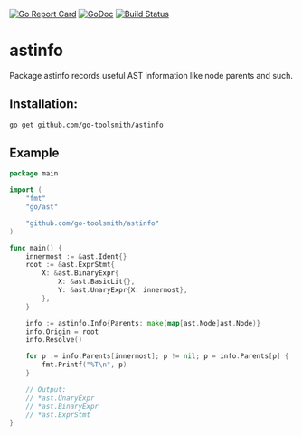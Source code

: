 [![Go Report Card](https://goreportcard.com/badge/github.com/go-toolsmith/astinfo)](https://goreportcard.com/report/github.com/go-toolsmith/astinfo)
[![GoDoc](https://godoc.org/github.com/go-toolsmith/astinfo?status.svg)](https://godoc.org/github.com/go-toolsmith/astinfo)
[![Build Status](https://travis-ci.org/go-toolsmith/astinfo.svg?branch=master)](https://travis-ci.org/go-toolsmith/astinfo)


# astinfo

Package astinfo records useful AST information like node parents and such.

## Installation:

```bash
go get github.com/go-toolsmith/astinfo
```

## Example

```go
package main

import (
	"fmt"
	"go/ast"

	"github.com/go-toolsmith/astinfo"
)

func main() {
	innermost := &ast.Ident{}
	root := &ast.ExprStmt{
		X: &ast.BinaryExpr{
			X: &ast.BasicLit{},
			Y: &ast.UnaryExpr{X: innermost},
		},
	}

	info := astinfo.Info{Parents: make(map[ast.Node]ast.Node)}
	info.Origin = root
	info.Resolve()

	for p := info.Parents[innermost]; p != nil; p = info.Parents[p] {
		fmt.Printf("%T\n", p)
	}

	// Output:
	// *ast.UnaryExpr
	// *ast.BinaryExpr
	// *ast.ExprStmt
}
```
